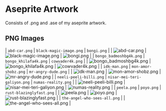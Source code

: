 # Aseprite Artwork
Consists of .png and .ase of my aseprite artwork.

## PNG Images
| `abd-car.png` | `black-magic-image.png` | `bongi.png` |
| ![abd-car.png](./png/abd-car.png) | ![black-magic-image.png](./png/black-magic-image.png) | ![bongi.png](./png/bongi.png) |
| `bongo_badmoshbg4k.png` | `bongo_khilafa4k.png` | `cowvader4k.png` |
| ![bongo_badmoshbg4k.png](./png/bongo_badmoshbg4k.png) | ![bongo_khilafa4k.png](./png/bongo_khilafa4k.png) | ![cowvader4k.png](./png/cowvader4k.png) |
| `idk-man.png` | `mon-amor-shobz.png` | `mr-angry-dude.png` |
| ![idk-man.png](./png/idk-man.png) | ![mon-amor-shobz.png](./png/mon-amor-shobz.png) | ![mr-angry-dude.png](./png/mr-angry-dude.png) |
| `neeli-peeli-billi.png` | `nisar-mei-teri-galiyon.png` | `numas-reality.png` |
| ![neeli-peeli-billi.png](./png/neeli-peeli-billi.png) | ![nisar-mei-teri-galiyon.png](./png/nisar-mei-teri-galiyon.png) | ![numas-reality.png](./png/numas-reality.png) |
| `peela.png` | `poyo.png` | `rust-blazinglyfast.png` |
| ![peela.png](./png/peela.png) | ![poyo.png](./png/poyo.png) | ![rust-blazinglyfast.png](./png/rust-blazinglyfast.png) |
| `the-angel-who-sees-all.png` |
| ![the-angel-who-sees-all.png](./png/the-angel-who-sees-all.png) |
